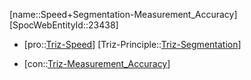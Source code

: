 ﻿---
type: TrizContradiction
aliases:
- Speed+Segmentation-Measurement_Accuracy
license: CC BY-SA 4.0
copyright: https://github.com/SpocWeb
IsDeleted: false
IsReadOnly: false
Confidential: public
tags: 
- Triz/Contradiction
---
[name::Speed+Segmentation-Measurement_Accuracy]
[SpocWebEntityId::23438]
+ [pro::[Triz-Speed](tech/Triz/Parameter/Triz-Speed.md)]
[Triz-Principle::[Triz-Segmentation](tech/Triz/Principle/Triz-Segmentation.md)]
- [con::[Triz-Measurement_Accuracy](tech/Triz/Parameter/Triz-Measurement_Accuracy.md)]

